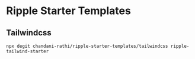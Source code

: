 # Ripple Starter Templates

## Tailwindcss

```
npx degit chandani-rathi/ripple-starter-templates/tailwindcss ripple-tailwind-starter
```
